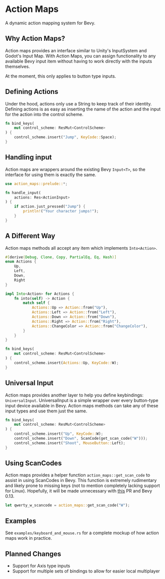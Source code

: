 # Action Maps

A dynamic action mapping system for Bevy.

## Why Action Maps?

Action maps provides an interface similar to Unity's InputSystem and Godot's
Input Map. With Action Maps, you can assign functionality to any available Bevy
input item without having to work directly with the inputs themselves. 

At the moment, this only applies to button type inputs. 

## Defining Actions

Under the hood, actions only use a String to keep track of their identity.
Defining actions is as easy as inserting the name of the action and the input
for the action into the control scheme. 

```rust
fn bind_keys(
    mut control_scheme: ResMut<ControlScheme>
) {
    control_scheme.insert("Jump", KeyCode::Space);
}
```

## Handling input

Action maps are wrappers around the existing Bevy `Input<T>`, so the interface
for using them is exactly the same. 

```rust
use action_maps::prelude::*;

fn handle_input(
    actions: Res<ActionInput>
) {
    if action.just_pressed("Jump") {
        println!("Your character jumps!");
    }
}
```

## A Different Way

Action maps methods all accept any item which implements `Into<Action>`.

```rust
#[derive(Debug, Clone, Copy, PartialEq, Eq, Hash)]
enum Actions {
    Up,
    Left,
    Down,
    Right
}

impl Into<Action> for Actions {
    fn into(self) -> Action {
        match self {
            Actions::Up => Action::from("Up"),
            Actions::Left => Action::from("Left"),
            Actions::Down => Action::from("Down"),
            Actions::Right => Action::from("Right"),
            Actions::ChangeColor => Action::from("ChangeColor"),
        }
    }
}

fn bind_keys(
    mut control_scheme: ResMut<ControlScheme>
) {
    control_scheme.insert(Actions::Up, KeyCode::W);
}
```

## Universal Input

Action maps provides another layer to help you define keybindings:
`UniversalInput`. UniversalInput is a simple wrapper over every button-type
input device available in Bevy. Action maps methods can take any of these input
types and use them just the same.

```rust
fn bind_keys(
    mut control_scheme: ResMut<ControlScheme>
) {
    control_scheme.insert("Up", KeyCode::W);
    control_scheme.insert("Down", ScanCode(get_scan_code("W")));
    control_scheme.insert("Shoot", MouseButton::Left);
}
```

## Using ScanCodes

Action maps provides a helper function `action_maps::get_scan_code` to
assist in using ScanCodes in Bevy. This function is extremely rudimentary and
likely prone to missing keys (not to mention completely lacking support for
Linux). Hopefully, it will be made unnecessary with
[this](https://github.com/bevyengine/bevy/pull/10702) PR and Bevy 0.13.

```rust
let qwerty_w_scancode = action_maps::get_scan_code("W");
```

## Examples

See `examples/keyboard_and_mouse.rs` for a complete mockup of how action maps
work in practice. 

## Planned Changes

- Support for Axis type inputs
- Support for multiple sets of bindings to allow for easier local multiplayer


